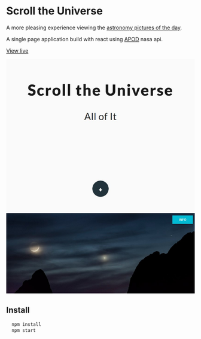 # Scroll the Universe
A more pleasing experience viewing the [astronomy pictures of the day](https://apod.nasa.gov/apod/).

A single page application build with react using [APOD](https://api.nasa.gov/api.html#apod) nasa api.

[View live](cubbk.github.io/scroll-the-universe)

![demo image](./readme-screenshot.jpg)
## Install
```
  npm install
  npm start
```